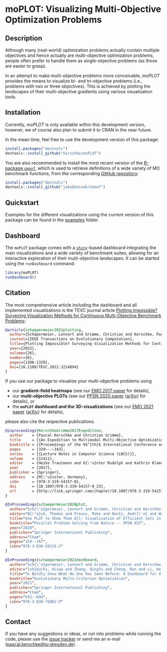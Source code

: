 # moPLOT: Visualizing Multi-Objective Optimization Problems

## Description

Although many (real-world) optimization problems actually contain multiple objectives and
hence actually are multi-objective optimization problems, people often prefer to handle
them as single-objective problems (as those are easier to grasp).

In an attempt to make multi-objective problems more conceivable, *moPLOT* provides the
means to visualize bi- and tri-objective problems (i.e., problems with two or three
objectives). This is achieved by plotting the landscapes of their multi-objective gradients
using various visualization tools.


## Installation

Currently, *moPLOT* is only available within this development version, however, we of
course also plan to submit it to CRAN in the near future.

In the mean time, feel free to use the development version of this package:

```r
install.packages("devtools")
devtools::install_github("kerschke/moPLOT")
```

You are also recommended to install the most recent version of the
[R-package `smoof`](http://jakobbossek.github.io/smoof/), which is used to retrieve
definitions of a wide variety of MO benchmark functions, from the corresponding
[GitHub repository](https://github.com/jakobbossek/smoof):

```r
install.packages("devtools")
devtools::install_github("jakobbossek/smoof")
```

## Quickstart

Examples for the different visualizations using the current version of this package can be found in the [examples](/examples) folder.

## Dashboard

The `moPLOT` package comes with a [`shiny`](https://shiny.rstudio.com)-based dashboard integrating the main visualizations and a wide variety of benchmark suites, allowing for an interactive exploration of their multi-objective landscapes. It can be started using the `runDashboard` command:

```r
library(moPLOT)
runDashboard()
```

## Citation

The most comprehensive article including the dashboard and all implemented visualizations is the TEVC journal article [Plotting Impossible? Surveying Visualization Methods for Continuous Multi-Objective Benchmark Problems](https://ieeexplore.ieee.org/abstract/document/9920231):

```bibtex
@article{schaepermeier2022plotting,
  author={Schäpermeier, Lennart and Grimme, Christian and Kerschke, Pascal},
  journal={IEEE Transactions on Evolutionary Computation}, 
  title={Plotting Impossible? Surveying Visualization Methods for Continuous Multi-Objective Benchmark Problems}, 
  year={2022},
  volume={26},
  number={6},
  pages={1306-1320},
  doi={10.1109/TEVC.2022.3214894}
}
```

If you use our package to visualize your multi-objective problems using

* our **gradient-field heatmaps** (see our [EMO 2017 paper](http://link.springer.com/chapter/10.1007/978-3-319-54157-0_23) for details),
* our **multi-objective PLOTs** (see our [PPSN 2020 paper](https://link.springer.com/chapter/10.1007%2F978-3-030-58115-2_11) ([arXiv](https://arxiv.org/abs/2006.11547)) for details), or
* the **`moPLOT` dashboard and the 3D-visualizations** (see our [EMO 2021 paper](https://link.springer.com/chapter/10.1007/978-3-030-72062-9_50) ([arXiv](https://arxiv.org/abs/2011.14395)) for details),

please also cite the respective publications.

```bibtex
@inproceedings{KerschkeGrimme2017Expedition,
  author    = {Pascal Kerschke and Christian Grimme},
  title     = {{An Expedition to Multimodal Multi-Objective Optimization Landscapes}},
  booktitle = {{Proceedings of the 9$^{th}$ International Conference on Evolutionary Multi-Criterion Optimization (EMO)}},
  pages     = {329~--~343},
  series    = {{Lecture Notes in Computer Science (LNCS)}},
  volume    = {11411},
  editor    = {Heike Trautmann and G{\"u}nter Rudolph and Kathrin Klamroth and Oliver Sch{\"u}tze and Margaret Wiecek and Yaochu Jin and Christian Grimme},
  year      = {2017},
  publisher = {Springer},
  address   = {M{\"u}nster, Germany},
  isbn      = {978-3-319-54157-0},
  doi       = {10.1007/978-3-319-54157-0_23},
  url       = {http://link.springer.com/chapter/10.1007/978-3-319-54157-0_23}
}

@InProceedings{schaepermeier2020plot,
  author="Sch{\"a}permeier, Lennart and Grimme, Christian and Kerschke, Pascal",
  editor="B{\"a}ck, Thomas and Preuss, Mike and Deutz, Andr{\'e} and Wang, Hao and Doerr, Carola and Emmerich, Michael and Trautmann, Heike",
  title="One PLOT to Show Them All: Visualization of Efficient Sets in Multi-objective Landscapes",
  booktitle="Parallel Problem Solving from Nature -- PPSN XVI",
  year="2020",
  publisher="Springer International Publishing",
  address="Cham",
  pages="154--167",
  isbn="978-3-030-58115-2"
}

@InProceedings{schaepermeier2021dashboard,
  author="Sch{\"a}permeier, Lennart and Grimme, Christian and Kerschke, Pascal",
  editor="Ishibuchi, Hisao and Zhang, Qingfu and Cheng, Ran and Li, Ke and Li, Hui and Wang, Handing and Zhou, Aimin",
  title="To Boldly Show What No One Has Seen Before: A Dashboard for Visualizing Multi-objective Landscapes",
  booktitle="Evolutionary Multi-Criterion Optimization",
  year="2021",
  publisher="Springer International Publishing",
  address="Cham",
  pages="632--644",
  isbn="978-3-030-72062-9"
}
```

## Contact

If you have any suggestions or ideas, or run into problems while running the code, please
use the [issue tracker](https://github.com/kerschke/moPLOT/issues) or send me an e-mail (<pascal.kerschke@tu-dresden.de>).
